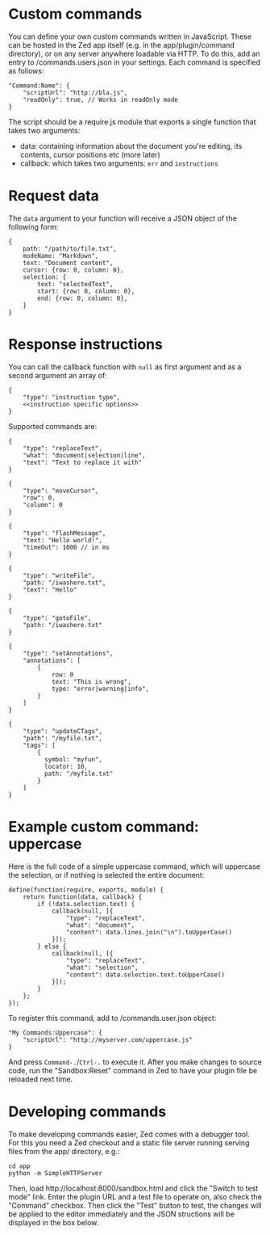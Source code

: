 Custom commands
===============

You can define your own custom commands written in JavaScript. These can be
hosted in the Zed app itself (e.g. in the app/plugin/command directory), or
on any server anywhere loadable via HTTP. To do this,
add an entry to /commands.users.json in your settings. Each command is specified
as follows:

    "Command:Name": {
        "scriptUrl": "http://bla.js",
        "readOnly": true, // Works in readOnly mode
    }

The script should be a require.js module that exports a single function that
takes two arguments:

* data: containing information about the document you're editing, its contents,
  cursor positions etc (more later)
* callback: which takes two arguments: `err` and `instructions`

Request data
============

The `data` argument to your function will receive a JSON object of the following
form:

    {
        path: "/path/to/file.txt",
        modeName: "Markdown",
        text: "Document content",
        cursor: {row: 0, column: 0},
        selection: {
            text: "selectedText",
            start: {row: 0, column: 0},
            end: {row: 0, column: 0},
        }
    }

Response instructions
======================

You can call the callback function with `null` as first argument and as a second
argument an array of:

    {
        "type": "instruction type",
        <<instruction specific options>>
    }

Supported commands are:

    {
        "type": "replaceText",
        "what": "document|selection|line",
        "text": "Text to replace it with"
    }

    {
        "type": "moveCursor",
        "row": 0,
        "column": 0
    }

    {
        "type": "flashMessage",
        "text: "Hello world!",
        "timeOut": 1000 // in ms
    }

    {
        "type": "writeFile",
        "path: "/iwashere.txt",
        "text": "Hello"
    }

    {
        "type": "gotoFile",
        "path: "/iwashere.txt"
    }

    {
        "type": "setAnnotations",
        "annotations": [
            {
                row: 0
                text: "This is wrong",
                type: "error|warning|info",
            }
        ]
    }

    {
        "type": "updateCTags",
        "path": "/myfile.txt",
        "tags": [
            {
              symbol: "myfun",
              locator: 10,
              path: "/myfile.txt"
            }
        ]
    }

Example custom command: uppercase
=================================

Here is the full code of a simple uppercase command, which will uppercase the
selection, or if nothing is selected the entire document:

    define(function(require, exports, module) {
        return function(data, callback) {
            if (!data.selection.text) {
                callback(null, [{
                    "type": "replaceText",
                    "what": "document",
                    "content": data.lines.join("\n").toUpperCase()
                }]);
            } else {
                callback(null, [{
                    "type": "replaceText",
                    "what": "selection",
                    "content": data.selection.text.toUpperCase()
                }]);
            }
        };
    });

To register this command, add to /commands.user.json object:

    "My Commands:Uppercase": {
        "scriptUrl": "http://myserver.com/uppercase.js"
    }

And press `Command-.`/`Ctrl-.` to execute it. After you make changes to
source code, run the "Sandbox:Reset" command in Zed to have your plugin file
be reloaded next time.

Developing commands
===================

To make developing commands easier, Zed comes with a debugger tool. For this
you need a Zed checkout and a static file server running serving files from the
app/ directory, e.g.:

    cd app
    python -m SimpleHTTPServer

Then, load http://localhost:8000/sandbox.html and click the "Switch to test mode"
link. Enter the plugin URL and a test file to operate on, also check the "Command"
checkbox. Then click the "Test" button to test, the changes will be applied to
the editor immediately and the JSON structions will be displayed in the box below.